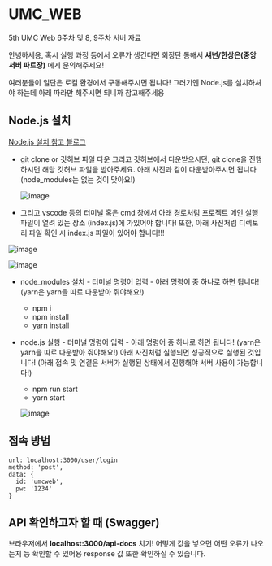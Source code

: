 # UMC_WEB
5th UMC Web 6주차 및 8, 9주차 서버 자료

안녕하세용, 혹시 실행 과정 등에서 오류가 생긴다면 회장단 통해서 **섀넌/한상은(중앙 서버 파트장)** 에게 문의해주세요!

여러분들이 일단은 로컬 환경에서 구동해주시면 됩니다!
그러기엔 Node.js를 설치하셔야 하는데 아래 따라만 해주시면 되니까 참고해주세용

## Node.js 설치
[Node.js 설치 참고 블로그](https://offbyone.tistory.com/441)

- git clone or 깃허브 파일 다운
그리고 깃허브에서 다운받으시던, git clone을 진행하시던 해당 깃허브 파일을 받아주세요.
아래 사진과 같이 다운받아주시면 됩니다 (node_modules는 없는 것이 맞아요!)

  ![image](https://github.com/silvarge/UMC_WEB/assets/140832682/41cd5fb0-f8c9-45ad-9542-3ec642014929)

- 그리고 vscode 등의 터미널 혹은 cmd 창에서 아래 경로처럼 프로젝트 메인 실행 파일이 열려 있는 장소 (index.js)에 가있어야 합니다! 또한, 아래 사진처럼 디렉토리 파일 확인 시 index.js 파일이 있어야 합니다!!!
  
![image](https://github.com/silvarge/UMC_WEB/assets/140832682/53d4091b-b8dd-4324-96f7-02318680deea)

![image](https://github.com/silvarge/UMC_WEB/assets/140832682/1d2b2aad-d46a-4437-aae2-11eeafaa92ce)


- node_modules 설치 - 터미널 명령어 입력 - 아래 명령어 중 하나로 하면 됩니다! (yarn은 yarn을 따로 다운받아 줘야해요!)
   - npm i
   - npm install
   - yarn install
   
- node.js 실행 - 터미널 명령어 입력 - 아래 명령어 중 하나로 하면 됩니다! (yarn은 yarn을 따로 다운받아 줘야해요!)
   아래 사진처럼 실행되면 성공적으로 실행된 것입니다! (아래 접속 및 연결은 서버가 실행된 상태에서 진행해야 서버 사용이 가능합니다!)
   - npm run start
   - yarn start

  ![image](https://github.com/silvarge/UMC_WEB/assets/140832682/2272dd29-2422-4f64-8a18-44308a0913aa)

## 접속 방법
```
url: localhost:3000/user/login
method: 'post',
data: {
  id: 'umcweb',
  pw: '1234'
}
```

## API 확인하고자 할 때 (Swagger)
브라우저에서 **localhost:3000/api-docs** 치기!
어떻게 값을 넣으면 어떤 오류가 나오는지 등 확인할 수 있어용
response 값 또한 확인하실 수 있습니다.

